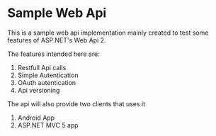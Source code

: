 # Sample Web Api

This is a sample web api implementation mainly created to test some features of ASP.NET's Web Api 2.

The features intended here are:
<ol>
<li>Restfull Api calls</li>
<li>Simple Autentication</li>
<li>OAuth autentication</li>
<li>Api versioning</li>
</ol>

The api will also provide two clients that uses it
<ol>
<li>Android App</li>
<li>ASP.NET MVC 5 app</li>
</ol>
